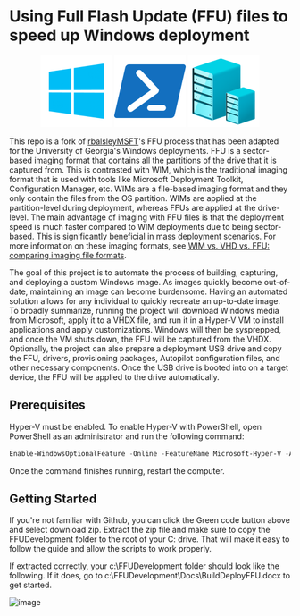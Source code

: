 # Using Full Flash Update (FFU) files to speed up Windows deployment
<p align="center">
  <img src="Image/Media/windows.png"/>
  <img src="Image/Media/powershell.png"/>
  <img src="Image/Media/hyper-v.png"/>
</p>

This repo is a fork of [rbalsleyMSFT](https://github.com/rbalsleymsft/FFU)'s FFU process that has been adapted for the University of Georgia's Windows deployments. FFU is a sector-based imaging format that contains all the partitions of the drive that it is captured from. This is contrasted with WIM, which is the traditional imaging format that is used with tools like Microsoft Deployment Toolkit, Configuration Manager, etc. WIMs are a file-based imaging format and they only contain the files from the OS partition. WIMs are applied at the partition-level during deployment, whereas FFUs are applied at the drive-level. The main advantage of imaging with FFU files is that the deployment speed is much faster compared to WIM deployments due to being sector-based. This is significantly beneficial in mass deployment scenarios. For more information on these imaging formats, see [WIM vs. VHD vs. FFU: comparing imaging file formats](https://learn.microsoft.com/en-us/windows-hardware/manufacture/desktop/wim-vs-ffu-image-file-formats?view=windows-11).

The goal of this project is to automate the process of building, capturing, and deploying a custom Windows image. As images quickly become out-of-date, maintaining an image can become burdensome. Having an automated solution allows for any individual to quickly recreate an up-to-date image. To broadly summarize, running the project will download Windows media from Microsoft, apply it to a VHDX file, and run it in a Hyper-V VM to install applications and apply customizations. Windows will then be sysprepped, and once the VM shuts down, the FFU will be captured from the VHDX. Optionally, the project can also prepare a deployment USB drive and copy the FFU, drivers, provisioning packages, Autopilot configuration files, and other necessary components. Once the USB drive is booted into on a target device, the FFU will be applied to the drive automatically.

## Prerequisites

Hyper-V must be enabled. To enable Hyper-V with PowerShell, open PowerShell as an administrator and run the following command:
```ps1
Enable-WindowsOptionalFeature -Online -FeatureName Microsoft-Hyper-V -All
```

Once the command finishes running, restart the computer.

## Getting Started

If you're not familiar with Github, you can click the Green code button above and select download zip. Extract the zip file and make sure to copy the FFUDevelopment folder to the root of your C: drive. That will make it easy to follow the guide and allow the scripts to work properly.

If extracted correctly, your c:\FFUDevelopment folder should look like the following. If it does, go to c:\FFUDevelopment\Docs\BuildDeployFFU.docx to get started.

![image](https://github.com/rbalsleyMSFT/FFU/assets/53497092/5400a203-9c2e-42b2-b24c-ab8dfd922ba1)
